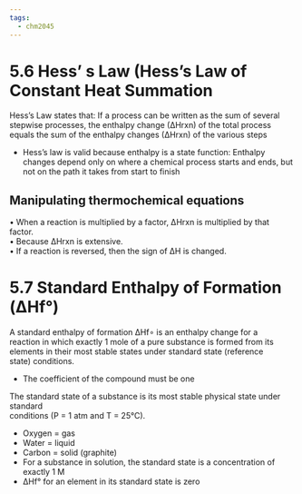 ```yaml
---
tags:
  - chm2045
---
```

# 5.6 Hess’ s Law (Hess’s Law of Constant Heat Summation

Hess’s Law states that: If a process can be written as the sum of several  stepwise processes, the enthalpy change (∆Hrxn) of the total process equals the sum of the enthalpy changes (∆Hrxn) of the various steps

- Hess’s law is valid because enthalpy is  a state function: Enthalpy changes depend only on where a chemical process starts and ends, but not on the path it takes from start to finish

## Manipulating thermochemical equations  
• When a reaction is multiplied by a factor, ∆Hrxn is multiplied by that factor.  
	• Because ∆Hrxn is extensive.  
• If a reaction is reversed, then the sign of ∆H is changed.  

# 5.7 Standard Enthalpy of Formation (ΔHf°)

A standard enthalpy of formation ΔHf∘ is an enthalpy change for a  
reaction in which exactly 1 mole of a pure substance is formed from its  
elements in their most stable states under standard state (reference  
state) conditions.  
- The coefficient of the compound must be one


The standard state of a substance is its most stable physical state under standard  
conditions (P = 1 atm and T = 25°C).  
- Oxygen = gas  
-  Water = liquid  
-  Carbon = solid (graphite)  
- For a substance in solution, the standard state is a concentration of exactly 1 M  
-  ΔHf° for an element in its standard state is zero

